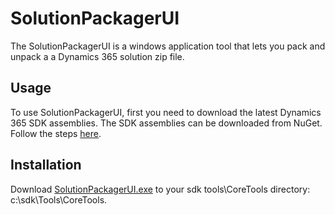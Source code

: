 # SolutionPackagerUI
The SolutionPackagerUI is a windows application tool that lets you pack and unpack a a Dynamics 365 solution zip file.

## Usage
To use SolutionPackagerUI, first you need to download the latest Dynamics 365 SDK assemblies. 
The SDK assemblies can be downloaded from NuGet. 
Follow the steps [here](https://docs.microsoft.com/en-us/dynamics365/customerengagement/on-premises/developer/download-tools-nuget).

## Installation

Download [SolutionPackagerUI.exe](https://github.com/yocupicio/SolutionPackagerUI/raw/master/SolutionPackagerUI.exe) to your sdk tools\CoreTools directory: c:\sdk\Tools\CoreTools.
